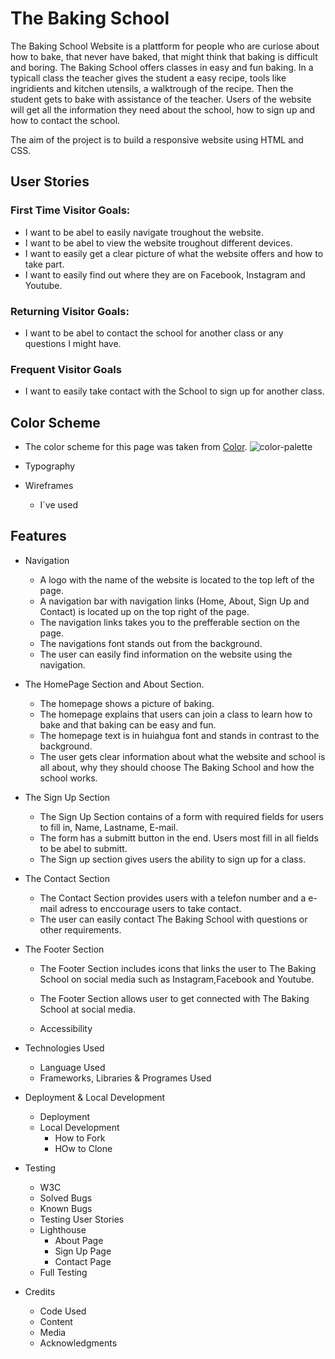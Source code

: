 # The Baking School
The Baking School Website is a plattform for people who are curiose about how to bake, that never have baked, that might think that baking is difficult and boring. 
The Baking School offers classes in easy and fun baking. In a typicall class the teacher gives the student a easy recipe, tools like ingridients and kitchen utensils, a walktrough of the recipe. Then the student gets to bake with assistance of the teacher. 
Users of the website will get all the information they need about the school, how to sign up and how to contact the school.

The aim of the project is to build a responsive website using HTML and CSS.



## User Stories
### First Time Visitor Goals:
* I want to be abel to easily navigate troughout the website.
* I want to be abel to view the website troughout different devices.
* I want to easily get a clear picture of what the website offers and how to take part.
* I want to easily find out where they are on Facebook, Instagram and Youtube.

### Returning Visitor Goals: 
* I want to be abel to contact the school for another class or any questions I might have.

### Frequent Visitor Goals
* I want to easily take contact with the School to sign up for another class. 

## Color Scheme
 * The color scheme for this page was taken from [Color](https://coolors.co/palette/ffffff-b2cdbe-76a78c-e8b34d-000000).
  ![color-palette](../The-Baking-School/assets/image/color-scheme.png "color-scheme")

  * Typography 
  * Wireframes
    * I´ve used 
## Features
* Navigation
  * A logo with the name of the website is located to the top left of the page.
  * A navigation bar with navigation links (Home, About, Sign Up and Contact) is located up on the top right of the page.
  * The navigation links takes you to the prefferable section on the page.
  * The navigations font stands out from the background.
  * The user can easily find information on the website using the navigation.

* The HomePage Section and About Section.
  * The homepage shows a picture of baking.
  * The homepage explains that users can join a class to learn how to bake and that baking can be easy and fun.
  * The homepage text is in huiahgua font and stands in contrast to the background. 
  * The user gets clear information about what the website and school is all about, why they should choose The Baking School and how the school works.

 * The Sign Up Section
   * The Sign Up Section contains of a form with required fields for users to fill in, Name, Lastname, E-mail.
   * The form has a submitt button in the end. Users most fill in all fields to be abel to submitt.
   * The Sign up section gives users the ability to sign up for a class.

 * The Contact Section
   * The Contact Section provides users with a telefon number and a e-mail adress to enccourage users to take contact.
   * The user can easily contact The Baking School with questions or other requirements.
  
* The Footer Section
  * The Footer Section includes icons that links the user to The Baking School on social media such as Instagram,Facebook and Youtube.
  * The Footer Section allows user to get connected with The Baking School at social media.


  * Accessibility

* Technologies Used
  * Language Used
  * Frameworks, Libraries & Programes Used

* Deployment & Local Development
  * Deployment
  * Local Development
    * How to Fork 
    * HOw to Clone

* Testing
  * W3C
  * Solved Bugs
  * Known Bugs
  * Testing User Stories
  * Lighthouse
    * About Page
    * Sign Up Page
    * Contact Page
  * Full Testing

* Credits
  * Code Used
  * Content
  * Media
  * Acknowledgments